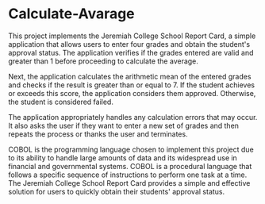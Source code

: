 # Calculate-Avarage


This project implements the Jeremiah College School Report Card, a simple application that allows users to enter four grades and obtain the student's approval status. The application verifies if the grades entered are valid and greater than 1 before proceeding to calculate the average.

Next, the application calculates the arithmetic mean of the entered grades and checks if the result is greater than or equal to 7. If the student achieves or exceeds this score, the application considers them approved. Otherwise, the student is considered failed.

The application appropriately handles any calculation errors that may occur. It also asks the user if they want to enter a new set of grades and then repeats the process or thanks the user and terminates.

COBOL is the programming language chosen to implement this project due to its ability to handle large amounts of data and its widespread use in financial and governmental systems. COBOL is a procedural language that follows a specific sequence of instructions to perform one task at a time. The Jeremiah College School Report Card provides a simple and effective solution for users to quickly obtain their students' approval status.

